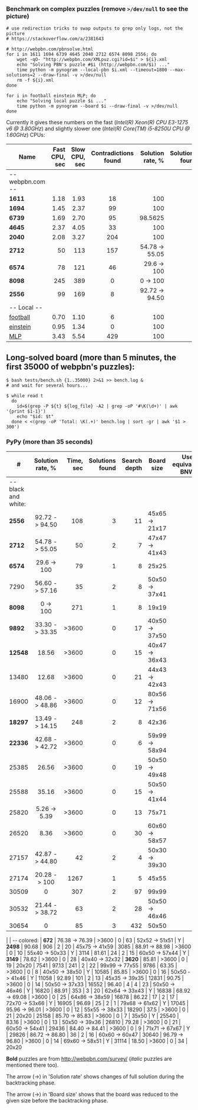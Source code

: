 ### Benchmark on complex puzzles (remove `>/dev/null` to see the picture)

```
# use redirection tricks to swap outputs to grep only logs, not the picture
# https://stackoverflow.com/a/2381643

# http://webpbn.com/pbnsolve.html
for i in 1611 1694 6739 4645 2040 2712 6574 8098 2556; do
    wget -qO- "http://webpbn.com/XMLpuz.cgi?id=$i" > ${i}.xml
    echo "Solving PBN's puzzle #$i (http://webpbn.com/$i) ..."
    time python -m pynogram --local-pbn $i.xml --timeout=1800 --max-solutions=2 --draw-final -v >/dev/null
    rm -f ${i}.xml
done

for i in football einstein MLP; do
    echo "Solving local puzzle $i ..."
    time python -m pynogram --board $i --draw-final -v >/dev/null
done
```

Currently it gives these numbers on the fast (_Intel(R) Xeon(R) CPU E3-1275 v6 @ 3.80GHz_)
and slightly slower one (_Intel(R) Core(TM) i5-8250U CPU @ 1.60GHz_) CPUs:

| Name      | Fast CPU, sec | Slow CPU, sec | Contradictions found | Solution rate, % | Solutions found | Search depth |
|-----------|--------------:|--------------:|:--------------------:|-----------------:|----------------:|-------------:|
|-- webpbn.com --
| **1611**  | 1.18          | 1.93          | 18                   | 100              | 1
| **1694**  | 1.45          | 2.37          | 99                   | 100              | 1
| **6739**  | 1.69          | 2.70          | 95                   | 98.5625          | 2               | 1
| **4645**  | 2.37          | 4.05          | 33                   | 100              | 1
| **2040**  | 2.08          | 3.27          | 204                  | 100              | 1
| **2712**  | 50            | 113           | 157                  | 54.78 -> 55.05   | 2               | 7
| **6574**  | 78            | 121           | 46                   | 29.6 -> 100      | 1               | 8
| **8098**  | 245           | 389           | 0                    | 0 -> 100         | 1               | 8
| **2556**  | 99            | 169           | 8                    | 92.72 -> 94.50   | 3               | 11
|-- Local --
| [football](../pynogram/examples/football.txt) | 0.70  | 1.10  | 6    | 100          | 1
| [einstein](../pynogram/examples/einstein.txt) | 0.95  | 1.34  | 0    | 100          | 1
| [MLP](../pynogram/examples/MLP.txt)           | 3.43  | 5.54  | 429  | 100          | 1



## Long-solved board (more than 5 minutes, the first 35000 of webpbn's puzzles):

```
$ bash tests/bench.sh {1..35000} 2>&1 >> bench.log &
# and wait for several hours...

$ while read t
  do
    id=$(grep -P ${t} ${log_file} -A2 | grep -oP '#\K(\d+)' | awk '{print $1-1}')
    echo "$id: $t"
  done < <(grep -oP 'Total: \K(.+)' bench.log | sort -gr | awk '$1 > 300')
```

### PyPy (more than 35 seconds)

| #         |  Solution rate, % | Time, sec | Solutions found | Search depth | Board size      | Use equivalent BNW |
|-----------|:-----------------:|----------:|----------------:|-------------:|-----------------|--------------------|
| -- black and white:
| **2556**  | 92.72 -> 94.50    | 108       | 3               | 11           | 45x65 -> 21x17
| **2712**  | 54.78 -> 55.05    | 50        | 2               | 7            | 47x47 -> 41x43
| **6574**  | 29.6 -> 100       | 79        | 1               | 8            | 25x25
| 7290      | 56.60 -> 57.16    | 35        | 2               | 8            | 50x50 -> 37x41
| **8098**  | 0 -> 100          | 271       | 1               | 8            | 19x19
| **9892**  | 33.30 -> 33.35    | >3600     | 0               | 17           | 40x50 -> 37x50
| **12548** | 18.56             | >3600     | 0               | 15           | 40x47 -> 36x43
| 13480     | 12.68             | >3600     | 0               | 21           | 44x43 -> 42x43
| 16900     | 48.06 -> 48.86    | >3600     | 0               | 12           | 80x56 -> 71x56
| **18297** | 13.49 -> 14.15    | 248       | 2               | 8            | 42x36
| **22336** | 42.68 -> 42.72    | >3600     | 0               | 6            | 59x99 -> 58x94
| 25385     | 26.56             | >3600     | 0               | 19           | 50x50 -> 49x48
| 25588     | 35.16             | >3600     | 0               | 15           | 50x50 -> 41x44
| 25820     | 5.26 -> 5.39      | >3600     | 0               | 13           | 75x71
| 26520     | 8.36              | >3600     | 0               | 30           | 60x60 -> 58x57
| 27157     | 42.87 -> 44.80    | 42        | 2               | 4            | 50x30 -> 39x30
| 27174     | 20.28 -> 100      | 1267      | 1               | 5            | 45x55
| 30509     | 0                 | 307       | 2               | 97           | 99x99
| 30532     | 21.44 -> 38.72    | 63        | 2               | 28           | 50x50 -> 46x46
| 30654     | 0                 | 85        | 3               | 432          | 50x50
|
| -- colored:
| **672**   | 76.38 -> 76.39    | >3600     | 0               | 63           | 52x52 -> 51x51  | Y
| **2498**  | 90.68             | 906       | 2               | 20           | 45x75 -> 41x59
| 3085      | 88.91 -> 88.98    | >3600     | 0               | 10           | 55x40 -> 50x33  | Y
| 3114      | 81.61             | 24        | 2               | 15           | 60x50 -> 57x44  | Y
| **3149**  | 78.62             | >3600     | 0               | 28           | 40x40 -> 32x32
| **3620**  | 85.81             | >3600     | 0               | 19           | 20x20
| 7541      | 97.13             | 241       | 2               | 22           | 99x99 -> 77x55
| 9786      | 63.35             | >3600     | 0               | 8            | 40x50 -> 38x50  | Y
| 10585     | 85.85             | >3600     | 0               | 16           | 50x50 -> 41x46  | Y
| 11058     | 92.89             | 101       | 2               | 13           | 45x35 -> 39x35
| 12831     | 90.75             | >3600     | 0               | 14           | 50x50 -> 37x33
| 16552     | 96.40             | 4         | 4               | 23           | 50x50 -> 46x46  | Y
| 16820     | 88.91             | 353       | 3               | 20           | 62x64 -> 33x43  | Y
| 16838     | 68.92 -> 69.08    | >3600     | 0               | 25           | 64x86 -> 38x59
| 16878     | 86.22             | 17        | 2               | 17           | 72x70 -> 53x66  | Y
| 16905     | 96.69             | 25        | 2               | 1            | 79x68 -> 61x62  | Y
| 17045     | 95.96 -> 96.01    | >3600     | 0               | 12           | 55x55 -> 38x33
| 18290     | 37.5              | >3600     | 0               | 21           | 20x20
| 25158     | 85.70 -> 85.83    | >3600     | 0               | 7            | 35x50           | Y
| 25540     | 83.16             | >3600     | 0               | 13           | 50x50 -> 39x36
| 26810     | 79.28             | >3600     | 0               | 21           | 60x50 -> 54x41
| 29436     | 84.40 -> 84.41    | >3600     | 0               | 9            | 71x71 -> 67x67  | Y
| 29826     | 86.72 -> 86.80    | 36        | 2               | 16           | 60x60 -> 60x47
| 30640     | 96.79 -> 96.80    | >3600     | 0               | 14           | 69x60 -> 58x51  | Y
| 31114     | 18.50             | >3600     | 0               | 34           | 20x20


**Bold** puzzles are from http://webpbn.com/survey/ (_italic_ puzzles are mentioned there too).

The arrow (->) in 'Solution rate' shows changes of full solution during the backtracking phase.

The arrow (->) in 'Board size' shows that the board was reduced to the given size before the backtracking phase.
